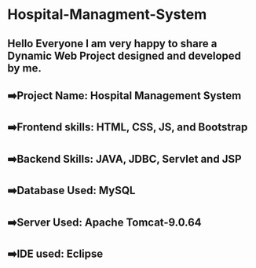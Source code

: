 # Hospital-Managment-System

## Hello Everyone I am very happy to share a Dynamic Web Project designed and developed by me.
## ➡️Project Name: Hospital Management System
## ➡️Frontend skills: HTML, CSS, JS, and Bootstrap
## ➡️Backend Skills: JAVA, JDBC, Servlet and JSP
## ➡️Database Used: MySQL
## ➡️Server Used: Apache Tomcat-9.0.64
## ➡️IDE used: Eclipse
